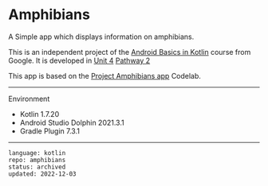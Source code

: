 # Amphibians

A Simple app which displays information on amphibians.

This is an independent project of the [Android Basics in Kotlin] course from Google. It is developed in [Unit 4] [Pathway 2]

This app is based on the [Project Amphibians app] Codelab.

[Android Basics in Kotlin]: https://developer.android.com/courses/android-basics-kotlin/course
[Unit 4]: https://developer.android.com/courses/android-basics-kotlin/unit-4
[Pathway 2]: https://developer.android.com/courses/pathways/android-basics-kotlin-unit-4-pathway-2
[Project Amphibians app]: https://developer.android.com/codelabs/basic-android-kotlin-training-project-amphibians

---

Environment

- Kotlin 1.7.20
- Android Studio Dolphin 2021.3.1
- Gradle Plugin 7.3.1

---

```
language: kotlin
repo: amphibians
status: archived
updated: 2022-12-03
```